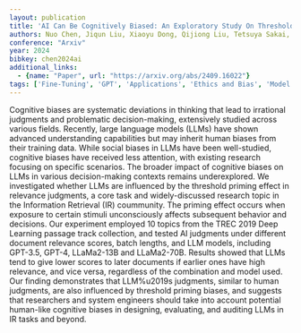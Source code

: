 ```yaml
---
layout: publication
title: 'AI Can Be Cognitively Biased: An Exploratory Study On Threshold Priming In Llm-based Batch Relevance Assessment'
authors: Nuo Chen, Jiqun Liu, Xiaoyu Dong, Qijiong Liu, Tetsuya Sakai, Xiao-ming Wu
conference: "Arxiv"
year: 2024
bibkey: chen2024ai
additional_links:
  - {name: "Paper", url: "https://arxiv.org/abs/2409.16022"}
tags: ['Fine-Tuning', 'GPT', 'Applications', 'Ethics and Bias', 'Model Architecture', 'Reinforcement Learning', 'Training Techniques', 'Attention Mechanism']
---
```

Cognitive biases are systematic deviations in thinking that lead to
irrational judgments and problematic decision-making, extensively studied
across various fields. Recently, large language models (LLMs) have shown
advanced understanding capabilities but may inherit human biases from their
training data. While social biases in LLMs have been well-studied, cognitive
biases have received less attention, with existing research focusing on
specific scenarios. The broader impact of cognitive biases on LLMs in various
decision-making contexts remains underexplored. We investigated whether LLMs
are influenced by the threshold priming effect in relevance judgments, a core
task and widely-discussed research topic in the Information Retrieval (IR)
coummunity. The priming effect occurs when exposure to certain stimuli
unconsciously affects subsequent behavior and decisions. Our experiment
employed 10 topics from the TREC 2019 Deep Learning passage track collection,
and tested AI judgments under different document relevance scores, batch
lengths, and LLM models, including GPT-3.5, GPT-4, LLaMa2-13B and LLaMa2-70B.
Results showed that LLMs tend to give lower scores to later documents if
earlier ones have high relevance, and vice versa, regardless of the combination
and model used. Our finding demonstrates that LLM%u2019s judgments, similar to
human judgments, are also influenced by threshold priming biases, and suggests
that researchers and system engineers should take into account potential
human-like cognitive biases in designing, evaluating, and auditing LLMs in IR
tasks and beyond.
